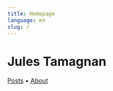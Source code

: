```yaml
---
title: Homepage
language: en
slug: /
---
```


# Jules Tamagnan

<!-- Software Engineer -->

<!-- [Posts](/posts/) &bull; [Categories](/categories/) &bull; [Tags](/tags/) -->

<!-- [Photos](/photos/) &bull; [Projects](/projects/) -->

[Posts](/posts/) &bull; [About](/about)
